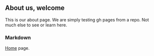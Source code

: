 ## About us, welcome

This is our about page. We are simply testing gh pages from a repo. Not much else to see or learn here. 

### Markdown
[Home](https://jrgomez.github.io/throwaway) page. 

